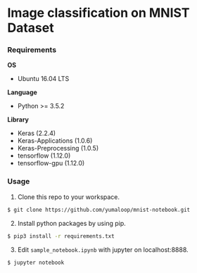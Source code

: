 # Image classification on MNIST Dataset

### Requirements

**OS**

* Ubuntu 16.04 LTS

**Language**

* Python >= 3.5.2

**Library**

* Keras (2.2.4)
* Keras-Applications (1.0.6)
* Keras-Preprocessing (1.0.5)
* tensorflow (1.12.0)
* tensorflow-gpu (1.12.0)

### Usage

1. Clone this repo to your workspace.
```bash
$ git clone https://github.com/yumaloop/mnist-notebook.git
```

2. Install python packages by using pip.
```bash
$ pip3 install -r requirements.txt
```

3. Edit `sample_notebook.ipynb` with jupyter on localhost:8888.
```bash
$ jupyter notebook
```

